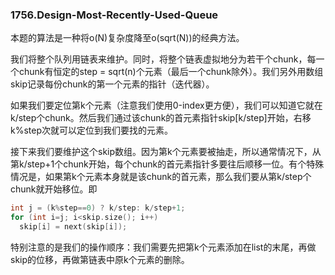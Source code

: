 ### 1756.Design-Most-Recently-Used-Queue

本题的算法是一种将o(N)复杂度降至o(sqrt(N))的经典方法。

我们将整个队列用链表来维护。同时，将整个链表虚拟地分为若干个chunk，每一个chunk有恒定的step = sqrt(n)个元素（最后一个chunk除外）。我们另外用数组skip记录每份chunk的第一个元素的指针（迭代器）。

如果我们要定位第k个元素（注意我们使用0-index更方便），我们可以知道它就在k/step个chunk。然后我们通过该chunk的首元素指针skip[k/step]开始，右移k%step次就可以定位到我们要找的元素。

接下来我们要维护这个skip数组。因为第k个元素要被抽走，所以通常情况下，从第k/step+1个chunk开始，每个chunk的首元素指针多要往后顺移一位。有个特殊情况是，如果第k个元素本身就是该chunk的首元素，那么我们要从第k/step个chunk就开始移位。即
```cpp
int j = (k%step==0) ? k/step: k/step+1;
for (int i=j; i<skip.size(); i++)
  skip[i] = next(skip[i]);
```

特别注意的是我们的操作顺序：我们需要先把第k个元素添加在list的末尾，再做skip的位移，再做第链表中原k个元素的删除。

